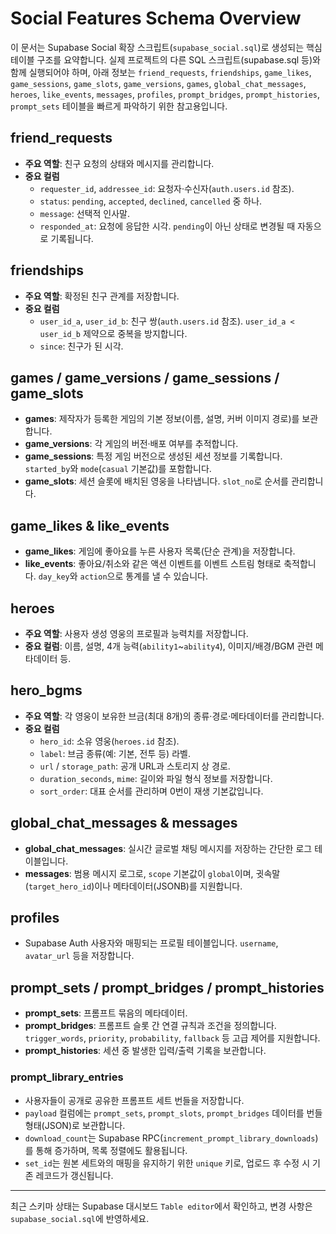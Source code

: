 # Social Features Schema Overview

이 문서는 Supabase Social 확장 스크립트(`supabase_social.sql`)로 생성되는 핵심 테이블 구조를 요약합니다. 실제 프로젝트의 다른 SQL 스크립트(supabase.sql 등)와 함께 실행되어야 하며, 아래 정보는 `friend_requests`, `friendships`, `game_likes`, `game_sessions`, `game_slots`, `game_versions`, `games`, `global_chat_messages`, `heroes`, `like_events`, `messages`, `profiles`, `prompt_bridges`, `prompt_histories`, `prompt_sets` 테이블을 빠르게 파악하기 위한 참고용입니다.

## friend_requests
- **주요 역할**: 친구 요청의 상태와 메시지를 관리합니다.
- **중요 컬럼**
  - `requester_id`, `addressee_id`: 요청자·수신자(`auth.users.id` 참조).
  - `status`: `pending`, `accepted`, `declined`, `cancelled` 중 하나.
  - `message`: 선택적 인사말.
  - `responded_at`: 요청에 응답한 시각. `pending`이 아닌 상태로 변경될 때 자동으로 기록됩니다.

## friendships
- **주요 역할**: 확정된 친구 관계를 저장합니다.
- **중요 컬럼**
  - `user_id_a`, `user_id_b`: 친구 쌍(`auth.users.id` 참조). `user_id_a < user_id_b` 제약으로 중복을 방지합니다.
  - `since`: 친구가 된 시각.

## games / game_versions / game_sessions / game_slots
- **games**: 제작자가 등록한 게임의 기본 정보(이름, 설명, 커버 이미지 경로)를 보관합니다.
- **game_versions**: 각 게임의 버전·배포 여부를 추적합니다.
- **game_sessions**: 특정 게임 버전으로 생성된 세션 정보를 기록합니다. `started_by`와 `mode`(`casual` 기본값)를 포함합니다.
- **game_slots**: 세션 슬롯에 배치된 영웅을 나타냅니다. `slot_no`로 순서를 관리합니다.

## game_likes & like_events
- **game_likes**: 게임에 좋아요를 누른 사용자 목록(단순 관계)을 저장합니다.
- **like_events**: 좋아요/취소와 같은 액션 이벤트를 이벤트 스트림 형태로 축적합니다. `day_key`와 `action`으로 통계를 낼 수 있습니다.

## heroes
- **주요 역할**: 사용자 생성 영웅의 프로필과 능력치를 저장합니다.
- **중요 컬럼**: 이름, 설명, 4개 능력(`ability1`~`ability4`), 이미지/배경/BGM 관련 메타데이터 등.

## hero_bgms
- **주요 역할**: 각 영웅이 보유한 브금(최대 8개)의 종류·경로·메타데이터를 관리합니다.
- **중요 컬럼**
  - `hero_id`: 소유 영웅(`heroes.id` 참조).
  - `label`: 브금 종류(예: 기본, 전투 등) 라벨.
  - `url` / `storage_path`: 공개 URL과 스토리지 상 경로.
  - `duration_seconds`, `mime`: 길이와 파일 형식 정보를 저장합니다.
  - `sort_order`: 대표 순서를 관리하며 0번이 재생 기본값입니다.

## global_chat_messages & messages
- **global_chat_messages**: 실시간 글로벌 채팅 메시지를 저장하는 간단한 로그 테이블입니다.
- **messages**: 범용 메시지 로그로, `scope` 기본값이 `global`이며, 귓속말(`target_hero_id`)이나 메타데이터(JSONB)를 지원합니다.

## profiles
- Supabase Auth 사용자와 매핑되는 프로필 테이블입니다. `username`, `avatar_url` 등을 저장합니다.

## prompt_sets / prompt_bridges / prompt_histories
- **prompt_sets**: 프롬프트 묶음의 메타데이터.
- **prompt_bridges**: 프롬프트 슬롯 간 연결 규칙과 조건을 정의합니다. `trigger_words`, `priority`, `probability`, `fallback` 등 고급 제어를 지원합니다.
- **prompt_histories**: 세션 중 발생한 입력/출력 기록을 보관합니다.

### prompt_library_entries
- 사용자들이 공개로 공유한 프롬프트 세트 번들을 저장합니다.
- `payload` 컬럼에는 `prompt_sets`, `prompt_slots`, `prompt_bridges` 데이터를 번들 형태(JSON)로 보관합니다.
- `download_count`는 Supabase RPC(`increment_prompt_library_downloads`)를 통해 증가하며, 목록 정렬에도 활용됩니다.
- `set_id`는 원본 세트와의 매핑을 유지하기 위한 `unique` 키로, 업로드 후 수정 시 기존 레코드가 갱신됩니다.

---
최근 스키마 상태는 Supabase 대시보드 `Table editor`에서 확인하고, 변경 사항은 `supabase_social.sql`에 반영하세요.
